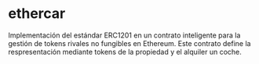 # ethercar
Implementación del estándar ERC1201 en un contrato inteligente para la gestión de tokens rivales no fungibles en Ethereum. Este contrato define la respresentación mediante tokens de la propiedad y el alquiler un coche.
